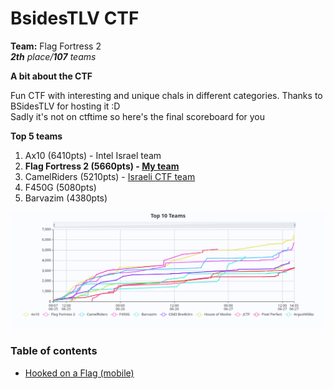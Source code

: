 # BsidesTLV CTF

**Team:** Flag Fortress 2 \
_**2th** place/**107** teams_

**A bit about the CTF**

Fun CTF with interesting and unique chals in different categories.
Thanks to BSidesTLV for hosting it \:D \
Sadly it's not on ctftime so here's the final scoreboard for you

**Top 5 teams**
1. Ax10 (6410pts) - Intel Israel team
2. **Flag Fortress 2 (5660pts) - [My team](https://ctftime.org/team/302712)**
3. CamelRiders (5210pts) - [Israeli CTF team](https://ctftime.org/team/116033)
4. F450G (5080pts)
5. Barvazim (4380pts)

![Scoreboard Graph View](./scoreboardgraph.png)

### Table of contents

* [Hooked on a Flag (mobile)](hooked-on-a-flag)

